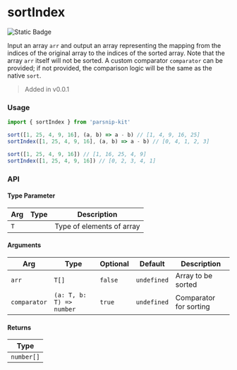 # sortIndex
![Static Badge](https://img.shields.io/badge/Coverage-100.00%-FF8C00)
      
Input an array `arr` and output an array representing the mapping from the indices of the original array to the indices of the sorted array. Note that the array `arr` itself will not be sorted. A custom comparator `comparator` can be provided; if not provided, the comparison logic will be the same as the native `sort`.

> Added in v0.0.1



### Usage

```ts
import { sortIndex } from 'parsnip-kit'

sort([1, 25, 4, 9, 16], (a, b) => a - b) // [1, 4, 9, 16, 25]
sortIndex([1, 25, 4, 9, 16], (a, b) => a - b) // [0, 4, 1, 2, 3]

sort([1, 25, 4, 9, 16]) // [1, 16, 25, 4, 9]
sortIndex([1, 25, 4, 9, 16]) // [0, 2, 3, 4, 1]
```


### API

#### Type Parameter

| Arg | Type | Description |
| --- | --- | --- |
| `T` | ` ` | Type of elements of array |

#### Arguments

| Arg | Type | Optional | Default | Description |
| --- | --- | --- | --- | --- |
| `arr` | `T[]` | `false` | `undefined` | Array to be sorted |
| `comparator` | `(a: T, b: T) => number` | `true` | `undefined` | Comparator for sorting |

#### Returns

| Type |
| ---  |
| `number[]`  |